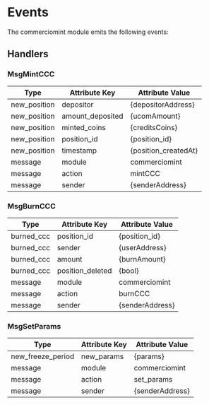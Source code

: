 <!--
order: 3
-->

# Events

The commerciomint module emits the following events:

## Handlers

### MsgMintCCC

| Type           | Attribute Key    | Attribute Value      |
| --------       | -------------    | ------------------   |
| new_position   | depositor        | {depositorAddress}   |
| new_position   | amount_deposited | {ucomAmount}         |
| new_position   | minted_coins     | {creditsCoins}       |
| new_position   | position_id      | {position_id}        |
| new_position   | timestamp        | {position_createdAt} |
| message        | module           | commerciomint        |
| message        | action           | mintCCC              |
| message        | sender           | {senderAddress}      |

### MsgBurnCCC

| Type       | Attribute Key    | Attribute Value   |
| --------   | -------------    |----------------   |
| burned_ccc | position_id      | {position_id}     |
| burned_ccc | sender           | {userAddress}     |
| burned_ccc | amount           | {burnAmount}      |
| burned_ccc | position_deleted | {bool}            |
| message    | module           | commerciomint     |
| message    | action           | burnCCC           |
| message    | sender           | {senderAddress}   |

### MsgSetParams

| Type                | Attribute Key       | Attribute Value |
| ------------------- | ------------------- | --------------- |
| new_freeze_period   | new_params          | {params}        |
| message             | module              | commerciomint   |
| message             | action              | set_params      |
| message             | sender              | {senderAddress} |

